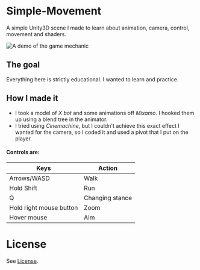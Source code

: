 # Simple-Movement
A simple Unity3D scene I made to learn about animation, camera, control, movement and shaders.

![A demo of the game mechanic](https://media.giphy.com/media/QCRR3Bh4e7aB5VXUz6/giphy.gif)
## The goal
Everything here is strictly educational. I wanted to learn and practice.

## How I made it
- I took a model of *X bot* and some animations off *Mixamo*. I hooked them up using a blend tree in the animator. 
- I tried using *Cinemachine*, but I couldn't achieve this exact effect I wanted for the camera, so I coded it and used a pivot that I put on the player.

#### Controls are:
| Keys  |Action |
|--------- | ---------|
| Arrows/WASD | Walk |
| Hold Shift | Run | 
| Q | Changing stance |
| Hold right mouse button | Zoom |
| Hover mouse | Aim |

# License
See [License](LICENSE).
